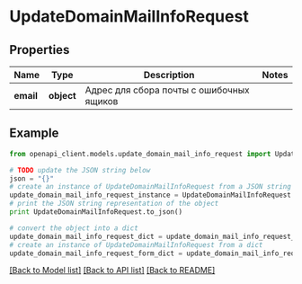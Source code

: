 # UpdateDomainMailInfoRequest


## Properties
Name | Type | Description | Notes
------------ | ------------- | ------------- | -------------
**email** | **object** | Адрес для сбора почты с ошибочных ящиков | 

## Example

```python
from openapi_client.models.update_domain_mail_info_request import UpdateDomainMailInfoRequest

# TODO update the JSON string below
json = "{}"
# create an instance of UpdateDomainMailInfoRequest from a JSON string
update_domain_mail_info_request_instance = UpdateDomainMailInfoRequest.from_json(json)
# print the JSON string representation of the object
print UpdateDomainMailInfoRequest.to_json()

# convert the object into a dict
update_domain_mail_info_request_dict = update_domain_mail_info_request_instance.to_dict()
# create an instance of UpdateDomainMailInfoRequest from a dict
update_domain_mail_info_request_form_dict = update_domain_mail_info_request.from_dict(update_domain_mail_info_request_dict)
```
[[Back to Model list]](../README.md#documentation-for-models) [[Back to API list]](../README.md#documentation-for-api-endpoints) [[Back to README]](../README.md)


